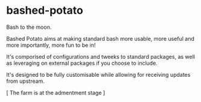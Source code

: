 # bashed-potato
Bash to the moon.

Bashed Potato aims at making standard bash more usable, more useful and more importantly, more fun to be in!

It's comporised of configurations and tweeks to standard packages, as well as leveraging on external packages if you choose to include.

It's designed to be fully customisable while allowing for receiving updates from upstream.

[ The farm is at the admentment stage ]
